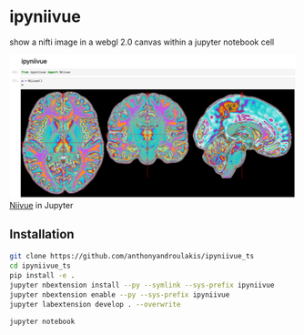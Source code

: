 
# ipyniivue
show a nifti image in a webgl 2.0 canvas within a jupyter notebook cell

![example](docs/example.png)
[Niivue](https://github.com/niivue/niivue) in Jupyter

## Installation
```sh
git clone https://github.com/anthonyandroulakis/ipyniivue_ts
cd ipyniivue_ts
pip install -e .
jupyter nbextension install --py --symlink --sys-prefix ipyniivue
jupyter nbextension enable --py --sys-prefix ipyniivue
jupyter labextension develop . --overwrite
```
```
jupyter notebook
```
